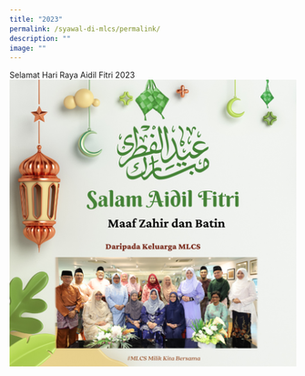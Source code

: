 ```yaml
---
title: "2023"
permalink: /syawal-di-mlcs/permalink/
description: ""
image: ""
---
```

Selamat Hari Raya Aidil Fitri 2023
![Selamat Hari Raya 2023](/images/green%20modern%20happy%20eid%20al-fitr%20instagram%20post.png)

